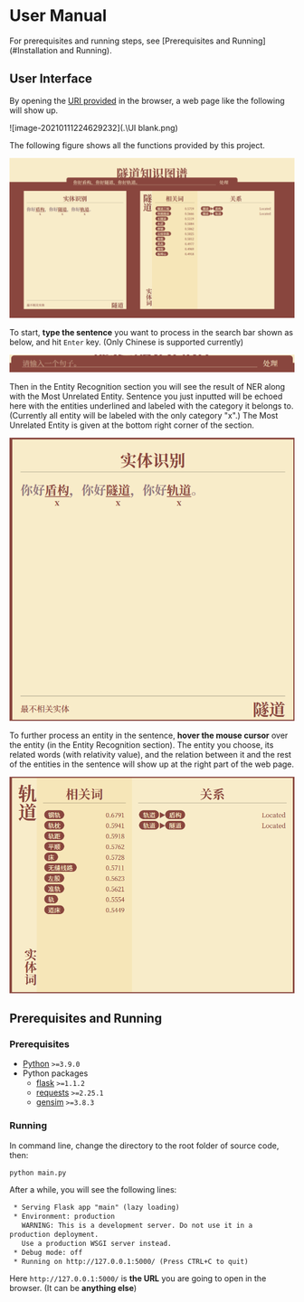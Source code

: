 # User Manual

For prerequisites and running steps, see [Prerequisites and Running](#Installation and Running).

## User Interface

By opening the [URI provided](#Running) in the browser, a web page like the following will show up.

![image-20210111224629232](.\UI blank.png)

The following figure shows all the functions provided by this project.

![image-20210111224117121](.\UI.png)

To start, **type the sentence** you want to process in the search bar shown as below, and hit `Enter` key. (Only Chinese is supported currently)

![image-20210111225024547](.\inputbox.png)

Then in the Entity Recognition section you will see the result of NER along with the Most Unrelated Entity. Sentence you just inputted will be echoed here with the entities underlined and labeled with the category it belongs to. (Currently all entity will be labeled with the only category "x".) The Most Unrelated Entity is given at the bottom right corner of the section.

![image-20210111230409588](.\NER.png)

To further process an entity in the sentence, **hover the mouse cursor** over the entity (in the Entity Recognition section). The entity you choose, its related words (with relativity value), and the relation between it and the rest of the entities in the sentence will show up at the right part of the web page.

![image-20210111230959781](.\right.png)

## Prerequisites and Running

### Prerequisites

* [Python](https://www.python.org/) `>=3.9.0`
* Python packages
	* [flask](https://palletsprojects.com/p/flask/) `>=1.1.2`
	* [requests](https://requests.readthedocs.io) `>=2.25.1`
	* [gensim](http://radimrehurek.com/gensim) `>=3.8.3`

### Running

In command line, change the directory to the root folder of source code, then:

```
python main.py
```

After a while, you will see the following lines:

```
 * Serving Flask app "main" (lazy loading)
 * Environment: production
   WARNING: This is a development server. Do not use it in a production deployment.
   Use a production WSGI server instead.
 * Debug mode: off
 * Running on http://127.0.0.1:5000/ (Press CTRL+C to quit)
```

Here `http://127.0.0.1:5000/` is **the URL** you are going to open in the browser. (It can be **anything else**)